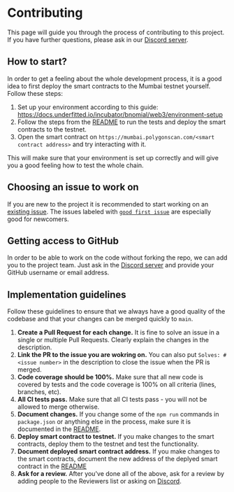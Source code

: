 # Contributing

This page will guide you through the process of contributing to this project. If you have further questions, please ask in our [Discord server](https://discord.gg/Fqf5uvj3NG).

## How to start?

In order to get a feeling about the whole development process, it is a good idea to first deploy the smart contracts to the Mumbai testnet yourself. Follow these steps:

1. Set up your environment according to this guide: https://docs.underfitted.io/incubator/bnomial/web3/environment-setup
2. Follow the steps from the [README](./README.md) to run the tests and deploy the smart contracts to the testnet.
3. Open the smart contract on `https://mumbai.polygonscan.com/<smart contract address>` and try interacting with it.

This will make sure that your environment is set up correctly and will give you a good feeling how to test the whole chain.

## Choosing an issue to work on

If you are new to the project it is recommended to start working on an [existing issue](https://github.com/underfitted/bnomial-web3/issues). The issues labeled with [`good first issue`](https://github.com/underfitted/bnomial-web3/issues?q=is%3Aissue+is%3Aopen+label%3A%22good+first+issue%22) are especially good for newcomers.

## Getting access to GitHub

In order to be able to work on the code without forking the repo, we can add you to the project team. Just ask in the [Discord server](https://discord.gg/Fqf5uvj3NG) and provide your GitHub username or email address.

## Implementation guidelines

Follow these guidelines to ensure that we always have a good quality of the codebase and that your changes can be merged quickly to `main`.

1. **Create a Pull Request for each change.** It is fine to solve an issue in a single or multiple Pull Requests. Clearly explain the changes in the description.
2. **Link the PR to the issue you are wokring on.** You can also put `Solves: #<issue number>` in the description to close the issue when the PR is merged.
3. **Code coverage should be 100%.** Make sure that all new code is covered by tests and the code coverage is 100% on all criteria (lines, branches, etc).
4. **All CI tests pass.** Make sure that all CI tests pass - you will not be allowed to merge otherwise.
5. **Document changes.** If you change some of the `npm run` commands in `package.json` or anything else in the process, make sure it is documented in the [README](./README.md).
6. **Deploy smart contract to testnet.** If you make changes to the smart contracts, deploy them to the testnet and test the functionality.
7. **Document deployed smart contract address.** If you make changes to the smart contracts, document the new address of the deplyed smart contract in the [README](./README.md#deployed-contract-for-testing)
8. **Ask for a review.** After you've done all of the above, ask for a review by adding people to the Reviewers list or asking on [Discord](https://discord.gg/Fqf5uvj3NG).

